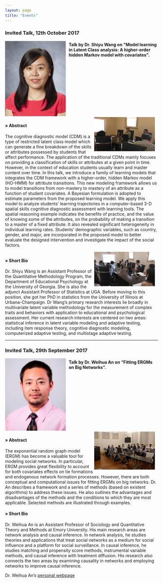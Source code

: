```yaml
---
layout: page
title: "Events"
---
```

### Invited Talk, 12th October 2017

<div style="float: left; margin-right: 10px;">
  <img src="/assets/shiyu_talk.png" alt="shiyu_talk" style="width: 200px;"/>
</div>

#### Talk by Dr. Shiyu Wang on "Model learning in Latent Class analysis: A higher-order hidden Markov model with covariates".
<div style="clear: both;"></div>

<div style="float: right; margin-right: 10px;">
  <img src="/assets/shiyu_talk_2.jpeg" alt="shiyu_talk2" style="width: 200px;"/>
</div>

#### **»** Abstract
The cognitive diagnostic model (CDM) is a type of restricted latent class model which can generate a fine breakdown of the skills or attributes possessed by students that affect performance. The application of the traditional CDMs mainly focuses on providing a classification of skills or attributes at a given point in time.  However, in the context of education students usually learn and master content over time. In this talk, we introduce a family of learning models that integrates the CDM framework with a higher-order, hidden Markov model (HO-HMM) for attribute transitions. This new modeling framework allows us to model transitions from non-mastery to mastery of an attribute as a function of student covariates. A Bayesian formulation is adopted to estimate parameters from the proposed learning model. We apply this model to analyze students’ learning trajectories in a computer-based 3-D spatial skills cognitive diagnostic assessment with learning tools. The spatial reasoning example indicates the benefits of practice, and the value of knowing some of the attributes, on the probability of making a transition to a master of a fixed attribute. It also revealed significant heterogeneity in individual learning rates. Students’ demographic variables, such as country, gender, and major, are incorporated in the proposed model to better evaluate the designed intervention and investigate the impact of the social factors.

<div style="clear: both;"></div>

<div style="float: right; margin-right: 10px;">
  <img src="/assets/shiyu_talk3.jpeg" alt="shiyu_talk3" style="width: 200px;"/>
</div>

#### **»** Short Bio
Dr. Shiyu Wang is an Assistant Professor of the Quantitative Methodology Program, the Department of Educational Psychology at the University of Georgia.  She is also the adjunct Assistant Professor of Statistics at UGA. Before moving to this position, she got her PhD in statistics from the University of Illinois at Urbana-Champaign. Dr Wang’s primary research interests lie broadly in multivariate latent variable methodology for the measurement of complex traits and behaviors with application to educational and psychological assessment. Her current research interests are centered on two areas: statistical inference in latent variable modeling and adaptive testing, including item response theory, cognitive diagnostic modeling, computerized adaptive testing, and multistage adaptive testing.

*** 
### Invited Talk, 29th September 2017
<div style="float: left; margin-right: 10px;">
  <img src="/assets/weihua.png" alt="weihua" style="width: 200px;"/>
</div>

#### Talk by Dr. Weihua An on “Fitting ERGMs on Big Networks”.
<div style="clear: both;"></div>

<div style="float: right; margin-right: 10px;">
  <img src="/assets/weihua_talk.png" alt="weihua_talk" style="width: 200px;"/>
</div>

#### **»** Abstract
The exponential random graph model (ERGM) has become a valuable tool for modeling social networks. In particular, ERGM provides great flexibility to account for both covariates effects on tie formations and endogenous network formation processes. However, there are both conceptual and computational issues for fitting ERGMs on big networks. Dr. An describes a framework and a series of methods (based on existent algorithms) to address these issues. He also outlines the advantages and disadvantages of the methods and the conditions to which they are most applicable. Selected methods are illustrated through examples.

#### **»** Short Bio
Dr. Weihua An is an Assistant Professor of Sociology and Quantitative Theory and Methods at Emory University. His main research areas are network analysis and causal inference. In network analysis, he studies theories and applications that treat social networks as a medium for social influence and a platform for social surveillance. In causal inference, he studies matching and propensity score methods, instrumental variable methods, and causal inference with treatment diffusion. His research also connects the two areas by examining causality in networks and employing networks to improve causal inference.

Dr. Weihua An’s [personal webpage](https://sites.google.com/view/weihuaan/home.)
